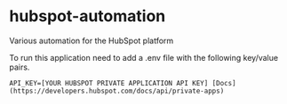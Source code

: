 # hubspot-automation
Various automation for the HubSpot platform

To run this application need to add a .env file with the following key/value pairs.
```
API_KEY=[YOUR HUBSPOT PRIVATE APPLICATION API KEY] [Docs](https://developers.hubspot.com/docs/api/private-apps)
```
